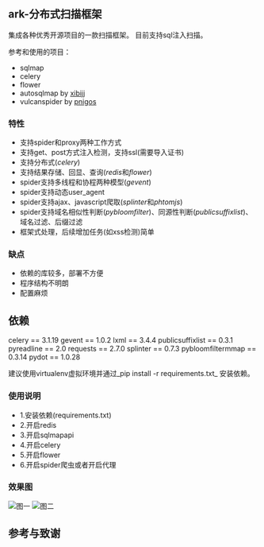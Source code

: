 ## ark-分布式扫描框架

集成各种优秀开源项目的一款扫描框架。
目前支持sql注入扫描。

参考和使用的项目：

- sqlmap
- celery
- flower
- autosqlmap by [xibijj](https://github.com/xibijj/autoSqlmap)
- vulcanspider by [pnigos](https://github.com/pnigos/vulcan) 

### 特性

- 支持spider和proxy两种工作方式
- 支持get、post方式注入检测，支持ssl(需要导入证书)
- 支持分布式(*celery*)
- 支持结果存储、回显、查询(*redis*和*flower*)
- spider支持多线程和协程两种模型(*gevent*)
- spider支持动态user_agent
- spider支持ajax、javascript爬取(*splinter*和*phtomjs*)
- spider支持域名相似性判断(*pybloomfilter*)、同源性判断(*publicsuffixlist*)、域名过滤、后缀过滤
- 框架式处理，后续增加任务(如xss检测)简单

### 缺点

- 依赖的库较多，部署不方便
- 程序结构不明朗
- 配置麻烦

## 依赖

celery == 3.1.19
gevent == 1.0.2
lxml == 3.4.4
publicsuffixlist == 0.3.1
pyreadline == 2.0
requests == 2.7.0
splinter == 0.7.3
pybloomfiltermmap == 0.3.14
pydot == 1.0.28

建议使用virtualenv虚拟环境并通过_pip install -r requirements.txt_ 安装依赖。

### 使用说明

- 1.安装依赖(requirements.txt)
- 2.开启redis
- 3.开启sqlmapapi
- 4.开启celery
- 5.开启flower
- 6.开启spider爬虫或者开启代理

### 效果图

![图一](https://raw.githubusercontent.com/cflq3/ark/master/screenshots/ark_1.png)
![图二](https://raw.githubusercontent.com/cflq3/ark/master/screenshots/ark_2.png)

## 参考与致谢 






